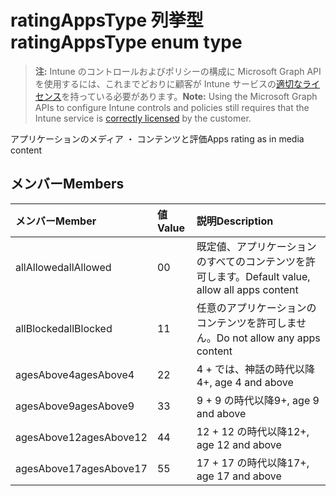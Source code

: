 # <a name="ratingappstype-enum-type"></a><span data-ttu-id="481ba-101">ratingAppsType 列挙型</span><span class="sxs-lookup"><span data-stu-id="481ba-101">ratingAppsType enum type</span></span>

> <span data-ttu-id="481ba-102">**注:** Intune のコントロールおよびポリシーの構成に Microsoft Graph API を使用するには、これまでどおりに顧客が Intune サービスの[適切なライセンス](https://go.microsoft.com/fwlink/?linkid=839381)を持っている必要があります。</span><span class="sxs-lookup"><span data-stu-id="481ba-102">**Note:** Using the Microsoft Graph APIs to configure Intune controls and policies still requires that the Intune service is [correctly licensed](https://go.microsoft.com/fwlink/?linkid=839381) by the customer.</span></span>

<span data-ttu-id="481ba-103">アプリケーションのメディア ・ コンテンツと評価</span><span class="sxs-lookup"><span data-stu-id="481ba-103">Apps rating as in media content</span></span>
## <a name="members"></a><span data-ttu-id="481ba-104">メンバー</span><span class="sxs-lookup"><span data-stu-id="481ba-104">Members</span></span>
|<span data-ttu-id="481ba-105">メンバー</span><span class="sxs-lookup"><span data-stu-id="481ba-105">Member</span></span>|<span data-ttu-id="481ba-106">値</span><span class="sxs-lookup"><span data-stu-id="481ba-106">Value</span></span>|<span data-ttu-id="481ba-107">説明</span><span class="sxs-lookup"><span data-stu-id="481ba-107">Description</span></span>|
|:---|:---|:---|
|<span data-ttu-id="481ba-108">allAllowed</span><span class="sxs-lookup"><span data-stu-id="481ba-108">allAllowed</span></span>|<span data-ttu-id="481ba-109">0</span><span class="sxs-lookup"><span data-stu-id="481ba-109">0</span></span>|<span data-ttu-id="481ba-110">既定値、アプリケーションのすべてのコンテンツを許可します。</span><span class="sxs-lookup"><span data-stu-id="481ba-110">Default value, allow all apps content</span></span>|
|<span data-ttu-id="481ba-111">allBlocked</span><span class="sxs-lookup"><span data-stu-id="481ba-111">allBlocked</span></span>|<span data-ttu-id="481ba-112">1</span><span class="sxs-lookup"><span data-stu-id="481ba-112">1</span></span>|<span data-ttu-id="481ba-113">任意のアプリケーションのコンテンツを許可しません。</span><span class="sxs-lookup"><span data-stu-id="481ba-113">Do not allow any apps content</span></span>|
|<span data-ttu-id="481ba-114">agesAbove4</span><span class="sxs-lookup"><span data-stu-id="481ba-114">agesAbove4</span></span>|<span data-ttu-id="481ba-115">2</span><span class="sxs-lookup"><span data-stu-id="481ba-115">2</span></span>|<span data-ttu-id="481ba-116">4 + では、神話の時代以降</span><span class="sxs-lookup"><span data-stu-id="481ba-116">4+, age 4 and above</span></span>|
|<span data-ttu-id="481ba-117">agesAbove9</span><span class="sxs-lookup"><span data-stu-id="481ba-117">agesAbove9</span></span>|<span data-ttu-id="481ba-118">3</span><span class="sxs-lookup"><span data-stu-id="481ba-118">3</span></span>|<span data-ttu-id="481ba-119">9 + 9 の時代以降</span><span class="sxs-lookup"><span data-stu-id="481ba-119">9+, age 9 and above</span></span>|
|<span data-ttu-id="481ba-120">agesAbove12</span><span class="sxs-lookup"><span data-stu-id="481ba-120">agesAbove12</span></span>|<span data-ttu-id="481ba-121">4</span><span class="sxs-lookup"><span data-stu-id="481ba-121">4</span></span>|<span data-ttu-id="481ba-122">12 + 12 の時代以降</span><span class="sxs-lookup"><span data-stu-id="481ba-122">12+, age 12 and above</span></span> |
|<span data-ttu-id="481ba-123">agesAbove17</span><span class="sxs-lookup"><span data-stu-id="481ba-123">agesAbove17</span></span>|<span data-ttu-id="481ba-124">5</span><span class="sxs-lookup"><span data-stu-id="481ba-124">5</span></span>|<span data-ttu-id="481ba-125">17 + 17 の時代以降</span><span class="sxs-lookup"><span data-stu-id="481ba-125">17+, age 17 and above</span></span>|



